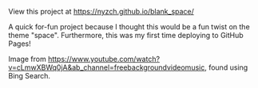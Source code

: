 View this project at https://nyzch.github.io/blank_space/

A quick for-fun project because I thought this would be a fun twist on the theme "space".
Furthermore, this was my first time deploying to GitHub Pages!

Image from https://www.youtube.com/watch?v=cLmwXBWq0jA&ab_channel=freebackgroundvideomusic,
found using Bing Search.